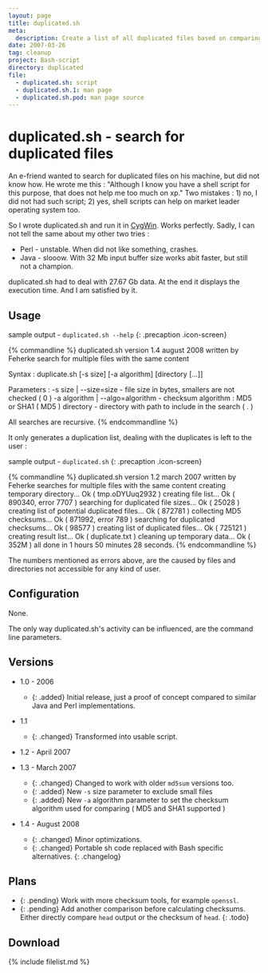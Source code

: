 ```yaml
---
layout: page
title: duplicated.sh
meta:
  description: Create a list of all duplicated files based on comparing their checksums.
date: 2007-03-26
tag: cleanup
project: Bash-script
directory: duplicated
file:
  - duplicated.sh: script
  - duplicated.sh.1: man page
  - duplicated.sh.pod: man page source
---
```


# duplicated.sh - search for duplicated files

An e-friend wanted to search for duplicated files on his machine, but did not know how. He wrote me this : "Although I know you have a shell script for this purpose,
that does not help me too much on xp."
Two mistakes : 1) no, I did not had such script; 2) yes, shell scripts can help on market leader operating system too.

So I wrote duplicated.sh and run it in [CygWin](http://cygwin.com/). Works perfectly. Sadly, I can not tell the same about my other two tries :

* Perl - unstable. When did not like something, crashes.
* Java - slooow. With 32 Mb input buffer size works abit faster, but still not a champion.

duplicated.sh had to deal with 27.67 Gb data. At the end it displays the execution time. And I am satisfied by it.

## Usage

sample output - `duplicated.sh --help`
{: .precaption .icon-screen}

{% commandline %}
duplicated.sh   version 1.4   august 2008   written by Feherke
search for multiple files with the same content

Syntax :
  duplicate.sh [-s size] [-a algorithm] [directory [...]]

Parameters :
  -s size | --size=size  - file size in bytes, smallers are not checked ( 0 )
  -a algorithm | --algo=algorithm  - checksum algorithm : MD5 or SHA1 ( MD5 )
  directory  - directory with path to include in the search ( . )

All searches are recursive.
{% endcommandline %}

It only generates a duplication list, dealing with the duplicates is left to the user :

sample output - `duplicated.sh`
{: .precaption .icon-screen}

{% commandline %}
duplicated.sh   version 1.2   march 2007   written by Feherke
searches for multiple files with the same content
creating temporary directory... Ok ( tmp.oDYUuq2932 )
creating file list... Ok ( 890340, error 7707 )
searching for duplicated file sizes... Ok ( 25028 )
creating list of potential duplicated files... Ok ( 872781 )
collecting MD5 checksums... Ok ( 871992, error 789 )
searching for duplicated checksums... Ok ( 98577 )
creating list of duplicated files... Ok ( 725121 )
creating result list... Ok ( duplicate.txt )
cleaning up temporary data... Ok ( 352M )
all done in 1 hours 50 minutes 28 seconds.
{% endcommandline %}

The numbers mentioned as errors above, are the caused by files and directories not accessible for any kind of user.

## Configuration

None.

The only way duplicated.sh's activity can be influenced, are the command line parameters.

## Versions

* 1.0 - 2006
  * {: .added} Initial release, just a proof of concept compared to similar Java and Perl implementations.

* 1.1
  * {: .changed} Transformed into usable script.

* 1.2 - April 2007

* 1.3 - March 2007
  * {: .changed} Changed to work with older `md5sum` versions too.
  * {: .added} New `-s` size parameter to exclude small files
  * {: .added} New `-a` algorithm parameter to set the checksum algorithm used for comparing ( MD5 and SHA1 supported )

* 1.4 - August 2008
  * {: .changed} Minor optimizations.
  * {: .changed} Portable sh code replaced with Bash specific alternatives.
{: .changelog}

## Plans

* {: .pending} Work with more checksum tools, for example `openssl`.
* {: .pending} Add another comparison before calculating checksums. Either directly compare `head` output or the checksum of `head`.
{: .todo}

## Download

{% include filelist.md %}
